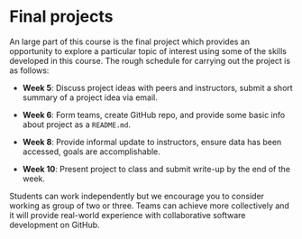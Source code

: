 # Final projects

An large part of this course is the final project which provides an opportunity to explore a particular topic of interest using some of the skills developed in this course.  The rough schedule for carrying out the project is as follows:

* **Week 5**: Discuss project ideas with peers and instructors, submit a short summary of a project idea via email. 


* **Week 6**: Form teams, create GitHub repo, and provide some basic info about project as a `README.md`. 


* **Week 8**: Provide informal update to instructors, ensure data has been accessed, goals are accomplishable.


* **Week 10**: Present project to class and submit write-up by the end of the week.


Students can work independently but we encourage you to consider working as group of two or three. Teams can achieve more collectively and it will provide real-world experience with collaborative software development on GitHub. 